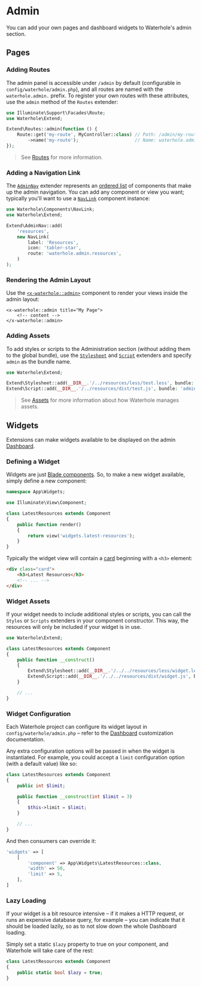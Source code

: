 # Admin
You can add your own pages and dashboard widgets to Waterhole's admin section.

## Pages
### Adding Routes
The admin panel is accessible under `/admin` by default (configurable in `config/waterhole/admin.php`), and all routes are named with the `waterhole.admin.` prefix. To register your own routes with these attributes, use the `admin` method of the `Routes` extender:

```php
use Illuminate\Support\Facades\Route;
use Waterhole\Extend;

Extend\Routes::admin(function () {
    Route::get('my-route', MyController::class) // Path: /admin/my-route
        ->name('my-route');                     // Name: waterhole.admin.my-route
});
```

> See [Routes](./routes.md) for more information.

### Adding a Navigation Link
The [`AdminNav`](https://waterhole.dev/docs/reference/Waterhole/Extend/AdminNav.html) extender represents an [ordered list](https://waterhole.dev/docs/reference/Waterhole/Extend/Concerns/OrderedList.html) of components that make up the admin navigation. You can add any component or view you want; typically you'll want to use a [`NavLink`](https://waterhole.dev/docs/reference/Waterhole/View/Components/NavLink.html) component instance:

```php
use Waterhole\Components\NavLink;
use Waterhole\Extend;

Extend\AdminNav::add(
    'resources', 
    new NavLink(
        label: 'Resources',
        icon: 'tabler-star',
        route: 'waterhole.admin.resources',
    )
);
```

### Rendering the Admin Layout
Use the [`<x-waterhole::admin>`](https://waterhole.dev/docs/reference/Waterhole/View/Components/Admin.html) component to render your views inside the admin layout:

```blade
<x-waterhole::admin title="My Page">
    <!-- content -->
</x-waterhole::admin>
```

### Adding Assets
To add styles or scripts to the Administration section (without adding them to the global bundle), use the [`Stylesheet`](https://waterhole.dev/docs/reference/Waterhole/Extend/Stylesheet.html) and [`Script`](https://waterhole.dev/docs/reference/Waterhole/Extend/Script.html) extenders and specify `admin` as the bundle name.

```php
use Waterhole\Extend;

Extend\Stylesheet::add(__DIR__.'/../resources/less/test.less', bundle: 'admin');
Extend\Script::add(__DIR__.'/../resources/dist/test.js', bundle: 'admin');
```

> See [Assets](./assets.md) for more information about how Waterhole manages assets.

## Widgets
Extensions can make widgets available to be displayed on the admin [Dashboard](./dashboard.md).

### Defining a Widget
Widgets are just [Blade components](https://laravel.com/docs/9.x/blade#components). So, to make a new widget available, simply define a new component:

```php
namespace App\Widgets;

use Illuminate\View\Component;

class LatestResources extends Component
{
    public function render()
    {
        return view('widgets.latest-resources');
    }
}
```

Typically the widget view will contain a [card](./design/cards.md) beginning with a `<h3>` element:

```html
<div class="card">
    <h3>Latest Resources</h3>
    <!-- ... -->
</div>
```

### Widget Assets
If your widget needs to include additional styles or scripts, you can call the `Styles` or `Scripts` extenders in your component constructor. This way, the resources will only be included if your widget is in use.

```php
use Waterhole\Extend;

class LatestResources extends Component
{
    public function __construct()
    {
        Extend\Stylesheet::add(__DIR__.'/../../resources/less/widget.less', bundle: 'admin');
        Extend\Script::add(__DIR__.'/../../resources/dist/widget.js', bundle: 'admin');
    }

    // ...
}
```

### Widget Configuration
Each Waterhole project can configure its widget layout in `config/waterhole/admin.php` – refer to the [Dashboard](./dashboard.md) customization documentation.

Any extra configuration options will be passed in when the widget is instantiated. For example, you could accept a `limit` configuration option (with a default value) like so:

```php
class LatestResources extends Component
{
    public int $limit;

    public function __construct(int $limit = 3)
    {
        $this->limit = $limit;
    }

    // ...
}
```

And then consumers can override it:

```php
'widgets' => [  
    [ 
        'component' => App\Widgets\LatestResources::class,  
        'width' => 50,
        'limit' => 5,
    ],
]
```

### Lazy Loading
If your widget is a bit resource intensive – if it makes a HTTP request, or runs an expensive database query, for example – you can indicate that it should be loaded lazily, so as to not slow down the whole Dashboard loading.

Simply set a static `$lazy` property to true on your component, and Waterhole will take care of the rest:

```php
class LatestResources extends Component
{
    public static bool $lazy = true;
}
```
